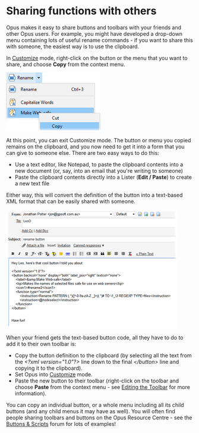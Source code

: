 # Sharing functions with others

Opus makes it easy to share buttons and toolbars with your friends and other Opus users. For example, you might have developed a drop-down menu containing lots of useful rename commands - if you want to share this with someone, the easiest way is to use the clipboard.

In [Customize](/Manual/customize/README.md) mode, right-click on the button or the menu that you want to share, and choose **Copy** from the context menu.

![](/Manual/images/media/share_buttons_1.png) 

At this point, you can exit Customize mode. The button or menu you copied remains on the clipboard, and you now need to get it into a form that you can give to someone else. There are two easy ways to do this:

- Use a text editor, like Notepad, to paste the clipboard contents into a new document (or, say, into an email that you're writing to someone)
- Paste the clipboard contents directly into a Lister (**Edit / Paste**) to create a new text file

Either way, this will convert the definition of the button into a text-based XML format that can be easily shared with someone.

![](/Manual/images/media/share_buttons_2.png) 

When your friend gets the text-based button code, all they have to do to add it to their own toolbar is:

- Copy the button definition to the clipboard (by selecting all the text from the *\<?xml version="1.0"?\>* line down to the final *\</button\>* line and copying it to the clipboard).
- Set Opus into [Customize](/Manual/customize/README.md) mode.
- Paste the new button to their toolbar (right-click on the toolbar and choose **Paste** from the context menu - see [Editing the Toolbar]() for more information).

You can copy an individual button, or a whole menu including all its child buttons (and any child menus it may have as well). You will often find people sharing toolbars and buttons on the Opus Resource Centre - see the [Buttons & Scripts](https://resource.dopus.com/c/buttons-scripts) forum for lots of examples!
